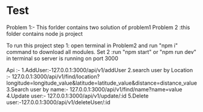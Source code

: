 # Test

Problem 1:- This forlder contains two solution of problem1 
Problem 2 :this folder contains node js project 

To run this project
  step 1: open terminal in Problem2 and run "npm i" command to download all modules.
  Set 2 :run "npm start" or "npm run dev" in terminal so server is running on port 3000
  
  Api :- 
  1.AddUser:-127.0.0.1:3000/api/v1/addUser
  2.search user by Location :- 127.0.0.1:3000/api/v1/find/location?longitude=longitude_value&latitude=latitude_value&distance=distance_value
  3.Search user by name:- 127.0.0.1:3000/api/v1/find/name?name=value
  4.Update user:- 127.0.0.1:3000/api/v1/update/:id
  5.Delete user:-127.0.0.1:3000/api/v1/deleteUser/:id
